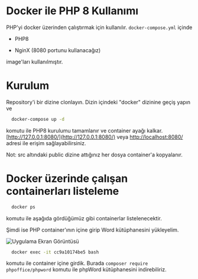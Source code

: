 # Docker ile PHP 8 Kullanımı
PHP'yi docker üzerinden çalıştırmak için kullanılır. `docker-compose.yml` içinde 

- PHP8

- NginX (8080 portunu kullanacağız)

image'ları kullanılmıştır.


# Kurulum
Repository'i bir dizine clonlayın. Dizin içindeki "docker" dizinine geçiş yapın ve 
```bash
  docker-compose up -d
```
komutu ile PHP8 kurulumu tamamlanır ve container ayağı kalkar. 
[http://127.0.0.1:8080/](http://127.0.0.1:8080/) veya 
[http://localhost:8080/](http://localhost:8080/) adresi ile erişim sağlayabilirsiniz.

Not: src altındaki public dizine attığınız her dosya container'a kopyalanır.


# Docker üzerinde çalışan containerları listeleme

```bash
  docker ps
```
komutu ile aşağıda gördüğümüz gibi containerlar listelenecektir. 

Şimdi ise PHP container'ının içine girip Word kütüphanesini yükleyelim. 

![Uygulama Ekran Görüntüsü](https://img.onl/G61SY) 

```bash
  docker exec -it cc9a10174be5 bash
```
komutu ile container içine girdik. Burada `composer require phpoffice/phpword` komutu ile phpWord kütüphanesini indirebiliriz.
